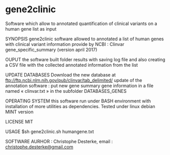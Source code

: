 # gene2clinic
Software which allow to annotated quantification of clinical variants on a human gene list as input

SYNOPSIS
gene2clinic software allowed to annotated a list of human genes with clinical variant information provide by NCBI : Clinvar gene_specific_summary (version april 2017)

OUPUT
the software built folder results with saving log file and also creating a CSV file with the collected annotated information from the list

UPDATE DATABASES
Download the new database at ftp://ftp.ncbi.nlm.nih.gov/pub/clinvar/tab_delimited/
update of the annotation software : put new gene summary gene information in a file named « clinvar.txt » in the subfolder DATABASES_GENES

 
OPERATING SYSTEM
this software run under BASH environment with installation of more utilities as dependencies.
Tested under linux debian MINT version

LICENSE
MIT

USAGE
$sh gene2clinic.sh humangene.txt

SOFTWARE AURHOR : Christophe Desterke, email : christophe.desterke@gmail.com

